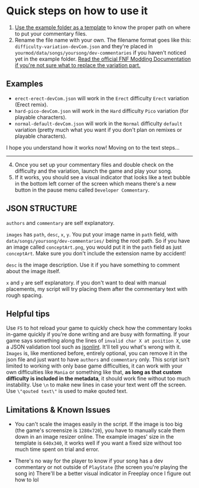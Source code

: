 # Quick steps on how to use it

1. [Use the example folder as a template](https://github.com/MAZ12211/developer-commentary-maker/tree/main/example/data/songs/philly-nice/dev-commentaries) to know the proper path on where to put your commentary files.
2. Rename the file name with your own.
The filename format goes like this: `difficulty-variation-devCom.json` and they're placed in `yourmod/data/songs/yoursong/dev-commentaries` if you haven't noticed yet in the example folder.
[Read the official FNF Modding Documentation if you're not sure what to replace the variation part.](https://funkincrew.github.io/funkin-modding-docs/02-custom-songs-and-custom-levels/02-04-what-are-variations.html)

## Examples

- `erect-erect-devCom.json` will work in the `Erect` difficulty `Erect` variation (Erect remix).
- `hard-pico-devCom.json` will work in the `Hard` difficulty `Pico` variation (for playable characters).
- `normal-default-devCom.json` will work in the `Normal` difficulty `default` variation (pretty much what you want if you don't plan on remixes or playable characters).

I hope you understand how it works now!
Moving on to the text steps...

---

4. Once you set up your commentary files and double check on the difficulty and the variation, launch the game and play your song.
5. If it works, you should see a visual indicator that looks like a text bubble in the bottom left corner of the screen which means there's a new button in the pause menu called `Developer Commentary`.

## JSON STRUCTURE

`authors` and `commentary` are self explanatory.

`images` has `path`, `desc`, `x`, `y`.
You put your image name in `path` field, with `data/songs/yoursong/dev-commentaries/` being the root path.
So if you have an image called `conceptArt.png`, you would put it in the `path` field as just `conceptArt`.
Make sure you don't include the extension name by accident!

`desc` is the image description.
Use it if you have something to comment about the image itself.

`x` and `y` are self explanatory.
if you don't want to deal with manual placements, my script will try placing them after the commentary text with rough spacing.

## Helpful tips

Use `F5` to hot reload your game to quickly check how the commentary looks in-game quickly if you're done writing and are busy with formatting.
If your game says something along the lines of `invalid char X at position X`, use a JSON validation tool such as [jsonlint](https://jsonlint.com/). It'll tell you what's wrong with it.
`Images` is, like mentioned before, entirely optional, you can remove it in the json file and just want to have `authors` and `commentary` only.
This script isn't limited to working with only base game difficulties, it can work with your own difficulties like `Mania` or something like that, **as long as that custom difficulty is included in the metadata**, it should work fine without too much instability.
Use `\n` to make new lines in case your text went off the screen.
Use `\"qouted text\"` is used to make qouted text.

## Limitations & Known Issues

- You can't scale the images easily in the script.
If the image is too big (the game's screensize is `1280x720`), you have to manually scale them down in an image resizer online.
The example images' size in the template is `640x340`, it works well if you want a fixed size without too much time spent on trial and error.

- There's no way for the player to know if your song has a dev commentary or not outside of `PlayState` (the screen you're playing the song in)
There'll be a better visual indicator in Freeplay once I figure out how to lol
